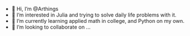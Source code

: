 - 👋 Hi, I’m @Arthings
- 👀 I’m interested in Julia and trying to solve daily life problems with it.  
- 🌱 I’m currently learning applied math in college, and Python on my own.
- 💞️ I’m looking to collaborate on ...

<!---
Arthings/Arthings is a ✨ special ✨ repository because its `README.md` (this file) appears on your GitHub profile.
You can click the Preview link to take a look at your changes.
--->
